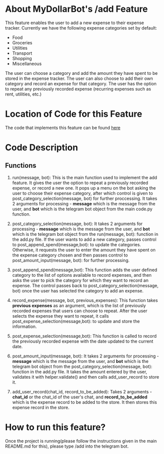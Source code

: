 # About MyDollarBot's /add Feature
This feature enables the user to add a new expense to their expense tracker.
Currently we have the following expense categories set by default:

- Food
- Groceries
- Utilities
- Transport
- Shopping
- Miscellaneous

The user can choose a category and add the amount they have spent to be stored in the expense tracker.
The user can also choose to add their own category and record an expense for that category.
The user has the option to repeat any previously recorded expense (recurring expenses such as rent, utilities, etc.)

# Location of Code for this Feature
The code that implements this feature can be found [here](https://github.com/vegechick510/DollarBot/blob/main/code/add.py)

# Code Description
## Functions

1. run(message, bot):
This is the main function used to implement the add feature. It gives the user the option to repeat a previously recorded expense, or record a new one. It pops up a menu on the bot asking the user to choose their expense category, after which control is given to post_category_selection(message, bot) for further proccessing. It takes 2 arguments for processing - **message** which is the message from the user, and **bot** which is the telegram bot object from the main code.py function.

2. post_category_selection(message, bot):
It takes 2 arguments for processing - **message** which is the message from the user, and **bot** which is the telegram bot object from the run(message, bot): function in the add.py file. If the user wants to add a new category, passes control to post_append_spend(message,bot): to update the categories. Otherwise, it requests the user to enter the amount they have spent on the expense category chosen and then passes control to post_amount_input(message, bot): for further processing.

3. post_append_spend(message,bot):
This function adds the user defined category to the list of options available to record expenses, and then asks the user to pick the category for which they want to record an expense. The control passes back to post_category_selection(message, bot) once the user has selected the category to add an expense.

4. record_expense(message, bot, previous_expenses):
This function takes **previous expenses** as an argument, which is the list of previously recorded expenses that users can choose to repeat. After the user selects the expense they want to repeat, it calls post_expense_selection(message,bot): to update and store the information.

5. post_expense_selection(message,bot):
This function is called to record the previously recorded expense with the date updated to the current date.  

6. post_amount_input(message, bot):
It takes 2 arguments for processing - **message** which is the message from the user, and **bot** which is the telegram bot object from the post_category_selection(message, bot): function in the add.py file. It takes the amount entered by the user, validates it with helper.validate() and then calls add_user_record to store it.

7. add_user_record(chat_id, record_to_be_added):
 Takes 2 arguments - **chat_id** or the chat_id of the user's chat, and **record_to_be_added** which is the expense record to be added to the store. It then stores this expense record in the store.

# How to run this feature?
Once the project is running(please follow the instructions given in the main README.md for this), please type /add into the telegram bot.
